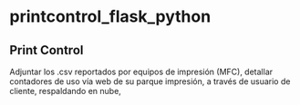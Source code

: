 # printcontrol_flask_python

## Print Control
Adjuntar los .csv reportados por equipos de impresión (MFC), detallar contadores de uso vía web de su parque impresión, a través de usuario de cliente, respaldando en nube,
